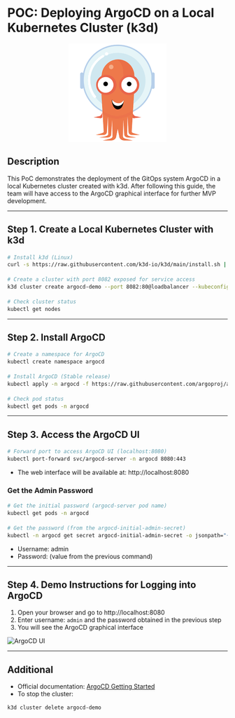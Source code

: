 # POC: Deploying ArgoCD on a Local Kubernetes Cluster (k3d)
<p align="center">
  <img src="argocd.png" alt="GitOps system ArgoCD">
</p>

## Description

This PoC demonstrates the deployment of the GitOps system ArgoCD in a local Kubernetes cluster created with k3d. After following this guide, the team will have access to the ArgoCD graphical interface for further MVP development.

---

## Step 1. Create a Local Kubernetes Cluster with k3d

```bash
# Install k3d (Linux)
curl -s https://raw.githubusercontent.com/k3d-io/k3d/main/install.sh | bash

# Create a cluster with port 8082 exposed for service access
k3d cluster create argocd-demo --port 8082:80@loadbalancer --kubeconfig-update-default=true

# Check cluster status
kubectl get nodes
```

---

## Step 2. Install ArgoCD

```bash
# Create a namespace for ArgoCD
kubectl create namespace argocd

# Install ArgoCD (Stable release)
kubectl apply -n argocd -f https://raw.githubusercontent.com/argoproj/argo-cd/stable/manifests/install.yaml

# Check pod status
kubectl get pods -n argocd
```

---

## Step 3. Access the ArgoCD UI

```bash
# Forward port to access ArgoCD UI (localhost:8080)
kubectl port-forward svc/argocd-server -n argocd 8080:443
```

- The web interface will be available at: http://localhost:8080

### Get the Admin Password

```bash
# Get the initial password (argocd-server pod name)
kubectl get pods -n argocd

# Get the password (from the argocd-initial-admin-secret)
kubectl -n argocd get secret argocd-initial-admin-secret -o jsonpath="{.data.password}" | base64 -d; echo
```

- Username: admin
- Password: (value from the previous command)

---

## Step 4. Demo Instructions for Logging into ArgoCD

1. Open your browser and go to http://localhost:8080
2. Enter username: `admin` and the password obtained in the previous step
3. You will see the ArgoCD graphical interface

![ArgoCD UI](https://argo-cd.readthedocs.io/en/stable/assets/argo-ui.png)

---

## Additional

- Official documentation: [ArgoCD Getting Started](https://argo-cd.readthedocs.io/en/stable/getting_started/)
- To stop the cluster:

```bash
k3d cluster delete argocd-demo
```
